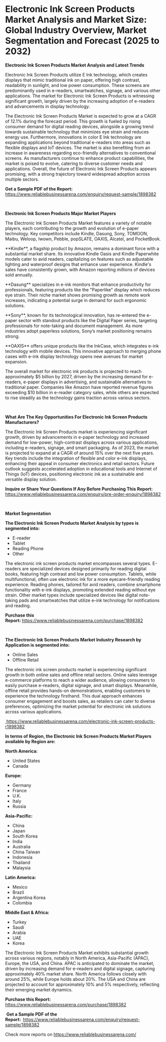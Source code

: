 <p><h1>Electronic Ink Screen Products Market Analysis and Market Size: Global Industry Overview, Market Segmentation and Forecast (2025 to 2032)</h1></p><p><strong>Electronic Ink Screen Products Market Analysis and Latest Trends</strong></p>
<p><p>Electronic Ink Screen Products utilize E Ink technology, which creates displays that mimic traditional ink on paper, offering high contrast, readability in sunlight, and low power consumption. These screens are predominantly used in e-readers, smartwatches, signage, and various other applications. The market for Electronic Ink Screen Products is witnessing significant growth, largely driven by the increasing adoption of e-readers and advancements in display technology.</p><p>The Electronic Ink Screen Products Market is expected to grow at a CAGR of 12.1% during the forecast period. This growth is fueled by rising consumer demand for digital reading devices, alongside a growing trend towards sustainable technology that minimizes eye strain and reduces energy use. Furthermore, innovations in color E Ink technology are expanding applications beyond traditional e-readers into areas such as flexible displays and IoT devices. The market is also benefiting from an increase in awareness regarding eco-friendly alternatives to conventional screens. As manufacturers continue to enhance product capabilities, the market is poised to evolve, catering to diverse customer needs and applications. Overall, the future of Electronic Ink Screen Products appears promising, with a strong trajectory toward widespread adoption across multiple sectors.</p></p>
<p><strong>Get a Sample PDF of the Report:&nbsp;</strong> <a href="https://www.reliablebusinessarena.com/enquiry/request-sample/1898382?utm_campaign=1892&utm_medium=2&utm_source=Github&utm_content=ia&utm_term=10022025&utm_id=electronic-ink-screen-products">https://www.reliablebusinessarena.com/enquiry/request-sample/1898382</a></p>
<p>&nbsp;</p>
<p><strong>Electronic Ink Screen Products Major Market Players</strong></p>
<p><p>The Electronic Ink Screen Products Market features a variety of notable players, each contributing to the growth and evolution of e-paper technology. Key competitors include Kindle, Dasung, Sony, TOMOON, Maibu, Weloop, Iwown, Pebble, popSLATE, OAXIS, Alcatel, and PocketBook.</p><p>**Kindle**, a flagship product by Amazon, remains a dominant force with a substantial market share. Its innovative Kindle Oasis and Kindle Paperwhite models cater to avid readers, capitalizing on features such as adjustable lighting and waterproof designs that enhance user experience. Kindle's sales have consistently grown, with Amazon reporting millions of devices sold annually.</p><p>**Dasung** specializes in e-ink monitors that enhance productivity for professionals, featuring products like the "Paperlike" display which reduces eye strain. Their niche market shows promising growth as remote work increases, indicating a potential surge in demand for such ergonomic solutions.</p><p>**Sony**, known for its technological innovation, has re-entered the e-paper sector with standout products like the Digital Paper series, targeting professionals for note-taking and document management. As more industries adopt paperless solutions, Sony’s market positioning remains strong.</p><p>**OAXIS** offers unique products like the InkCase, which integrates e-ink technology with mobile devices. This innovative approach to merging phone cases with e-ink display technology opens new avenues for market expansion.</p><p>The overall market for electronic ink products is projected to reach approximately $5 billion by 2027, driven by the increasing demand for e-readers, e-paper displays in advertising, and sustainable alternatives to traditional paper. Companies like Amazon have reported revenue figures exceeding $10 billion in e-reader category sales, while others are expected to rise steadily as the technology gains traction across various sectors.</p></p>
<p>&nbsp;</p>
<p><strong>What Are The Key Opportunities For Electronic Ink Screen Products Manufacturers?</strong></p>
<p><p>The Electronic Ink Screen Products market is experiencing significant growth, driven by advancements in e-paper technology and increased demand for low-power, high-contrast displays across various applications, including e-readers, signage, and smart packaging. As of 2023, the market is projected to expand at a CAGR of around 15% over the next five years. Key trends include the integration of flexible and color e-ink displays, enhancing their appeal in consumer electronics and retail sectors. Future outlook suggests accelerated adoption in educational tools and Internet of Things (IoT) devices, positioning electronic ink as a sustainable and versatile display solution.</p></p>
<p><strong>Inquire or Share Your Questions If Any Before Purchasing This Report:</strong> <a href="https://www.reliablebusinessarena.com/enquiry/pre-order-enquiry/1898382?utm_campaign=1892&utm_medium=2&utm_source=Github&utm_content=ia&utm_term=10022025&utm_id=electronic-ink-screen-products">https://www.reliablebusinessarena.com/enquiry/pre-order-enquiry/1898382</a></p>
<p>&nbsp;</p>
<p><strong>Market Segmentation</strong></p>
<p><strong>The Electronic Ink Screen Products Market Analysis by types is segmented into:</strong></p>
<p><ul><li>E-reader</li><li>Tablet</li><li>Reading Phone</li><li>Other</li></ul></p>
<p><p>The electronic ink screen products market encompasses several types. E-readers are specialized devices designed primarily for reading digital books, featuring high contrast and low power consumption. Tablets, while multifunctional, often use electronic ink for a more eyecare-friendly reading experience. Reading phones, tailored for avid readers, combine smartphone functionality with e-ink displays, promoting extended reading without eye strain. Other market types include specialized devices like digital note-taking pads and smartwatches that utilize e-ink technology for notifications and reading.</p></p>
<p><strong>Purchase this Report:&nbsp;</strong><a href="https://www.reliablebusinessarena.com/purchase/1898382?utm_campaign=1892&utm_medium=2&utm_source=Github&utm_content=ia&utm_term=10022025&utm_id=electronic-ink-screen-products">https://www.reliablebusinessarena.com/purchase/1898382</a></p>
<p>&nbsp;</p>
<p><strong>The Electronic Ink Screen Products Market Industry Research by Application is segmented into:</strong></p>
<p><ul><li>Online Sales</li><li>Offline Retail</li></ul></p>
<p><p>The electronic ink screen products market is experiencing significant growth in both online sales and offline retail sectors. Online sales leverage e-commerce platforms to reach a wider audience, allowing consumers to easily purchase e-readers, digital signage, and smart displays. Meanwhile, offline retail provides hands-on demonstrations, enabling customers to experience the technology firsthand. This dual approach enhances consumer engagement and boosts sales, as retailers can cater to diverse preferences, optimizing the market potential for electronic ink solutions across various applications.</p></p>
<p><a href="https://www.reliablebusinessarena.com/electronic-ink-screen-products-r1898382?utm_campaign=1892&utm_medium=2&utm_source=Github&utm_content=ia&utm_term=10022025&utm_id=electronic-ink-screen-products">&nbsp;https://www.reliablebusinessarena.com/electronic-ink-screen-products-r1898382</a></p>
<p><strong>In terms of Region, the Electronic Ink Screen Products Market Players available by Region are:</strong></p>
<p>
    <p> <strong> North America: </strong>
        <ul>
            <li>United States</li>
            <li>Canada</li>
        </ul>
        </p> 
    <p> <strong> Europe: </strong>
        <ul>
            <li>Germany</li>
            <li>France</li>
            <li>U.K.</li>
            <li>Italy</li>
            <li>Russia</li>
        </ul>
        </p> 
    <p> <strong> Asia-Pacific: </strong>
        <ul>
            <li>China</li>
            <li>Japan</li>
            <li>South Korea</li>
            <li>India</li>
            <li>Australia</li>
            <li>China Taiwan</li>
            <li>Indonesia</li>
            <li>Thailand</li>
            <li>Malaysia</li>
        </ul>
        </p> 
    <p> <strong> Latin America: </strong>
        <ul>
            <li>Mexico</li>
            <li>Brazil</li>
            <li>Argentina Korea</li>
            <li>Colombia</li>
        </ul>
        </p> 
    <p> <strong> Middle East & Africa: </strong>
        <ul>
            <li>Turkey</li>
            <li>Saudi</li>
            <li>Arabia</li>
            <li>UAE</li>
            <li>Korea</li>
        </ul>
    </p>
    </p>
<p><p>The Electronic Ink Screen Products Market exhibits substantial growth across various regions, notably in North America, Asia-Pacific (APAC), Europe, the USA, and China. APAC is anticipated to dominate the market, driven by increasing demand for e-readers and digital signage, capturing approximately 40% market share. North America follows closely with around 25%, while Europe holds about 20%. The USA and China are projected to account for approximately 10% and 5% respectively, reflecting their emerging market dynamics.</p></p>
<p><strong>Purchase this Report: </strong><a href="https://www.reliablebusinessarena.com/purchase/1898382?utm_campaign=1892&utm_medium=2&utm_source=Github&utm_content=ia&utm_term=10022025&utm_id=electronic-ink-screen-products">https://www.reliablebusinessarena.com/purchase/1898382</a></p>
<p>&nbsp;<strong>Get a Sample PDF of the Report:&nbsp;&nbsp;</strong><a href="https://www.reliablebusinessarena.com/enquiry/request-sample/1898382?utm_campaign=1892&utm_medium=2&utm_source=Github&utm_content=ia&utm_term=10022025&utm_id=electronic-ink-screen-products">https://www.reliablebusinessarena.com/enquiry/request-sample/1898382</a></p>
<p><strong></strong></p>
<p>Check more reports on <a href="https://www.reliablebusinessarena.com/?utm_campaign=1892&utm_medium=2&utm_source=Github&utm_content=ia&utm_term=10022025&utm_id=electronic-ink-screen-products">https://www.reliablebusinessarena.com/</a></p>